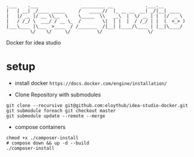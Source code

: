 ```
.___    .___                _________ __            .___.__        
|   | __| _/____ _____     /   _____//  |_ __ __  __| _/|__| ____  
|   |/ __ |/ __ \\__  \    \_____  \\   __\  |  \/ __ | |  |/  _ \
|   / /_/ \  ___/ / __ \_  /        \|  | |  |  / /_/ | |  (  <_> )
|___\____ |\___  >____  / /_______  /|__| |____/\____ | |__|\____/
         \/    \/     \/          \/                 \/            
```

Docker for idea studio

# setup

* install docker `https://docs.docker.com/engine/installation/`

* Clone Repository with submodules
```
git clone --recursive git@github.com:eloythub/idea-studio-docker.git
git submodule foreach git checkout master
git submodule update --remote --merge
```

* compose containers
```
chmod +x ./composer-install
# compose down && up -d --build
./composer-install
```
